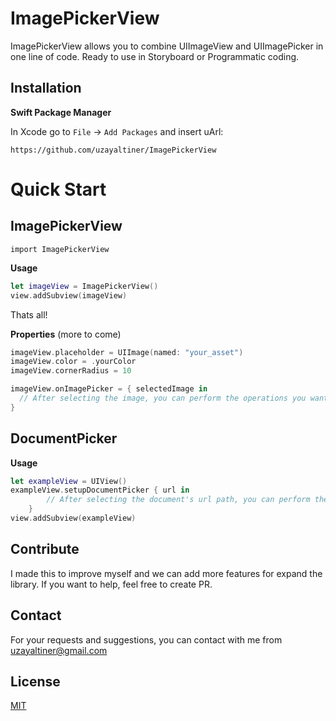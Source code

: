 

# ImagePickerView
ImagePickerView allows you to combine UIImageView and UIImagePicker in one line of code. Ready to use in Storyboard or Programmatic coding.
## Installation

**Swift Package Manager**

In Xcode go to `File`  -> `Add Packages`  and insert uArl:

```https://github.com/uzayaltiner/ImagePickerView```

# Quick Start
## ImagePickerView
```import ImagePickerView```

**Usage**

```swift
let imageView = ImagePickerView()
view.addSubview(imageView)
```
Thats all!

**Properties** (more to come)
```swift
imageView.placeholder = UIImage(named: "your_asset")
imageView.color = .yourColor
imageView.cornerRadius = 10
```

```swift
imageView.onImagePicker = { selectedImage in
  // After selecting the image, you can perform the operations you want to do here.
}
```
## DocumentPicker

**Usage**
```swift
let exampleView = UIView()
exampleView.setupDocumentPicker { url in
        // After selecting the document's url path, you can perform the operations you want to do here.
    }
view.addSubview(exampleView)
```


## Contribute

I made this to improve myself and we can add more features for expand the library. If you want to help, feel free to create PR.

## Contact

For your requests and suggestions, you can contact with me from uzayaltiner@gmail.com

## License

[MIT](https://github.com/uzayaltiner/ImagePickerView/blob/main/LICENSE)

